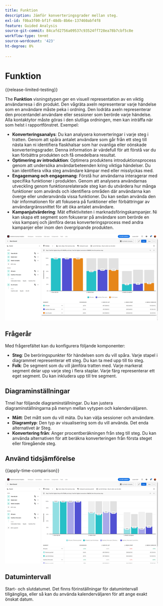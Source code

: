 ```yaml
---
title: Funktion
description: Jämför konverteringsgrader mellan steg.
exl-id: f0ba3f00-bf1f-48db-8b6e-137460abf4f8
feature: Guided Analysis
source-git-commit: 84cafd2756a09537c93524ff728ea78b7cbf5c8e
workflow-type: tm+mt
source-wordcount: '423'
ht-degree: 0%

---
```


# Funktion

{{release-limited-testing}}

The **Funktion** visningstypen ger en visuell representation av en viktig användarresa i din produkt. Den vågräta axeln representerar varje händelse som en användare måste peka i ordning. Den lodräta axeln representerar den procentandel användare eller sessioner som berörde varje händelse. Alla kontaktytor måste göras i den slutliga ordningen, men kan inträffa när som helst i rapportfönstret. Exempel:

* **Konverteringsanalys**: Du kan analysera konverteringar i varje steg i tratten. Genom att spåra antalet användare som går från ett steg till nästa kan ni identifiera flaskhalsar som har ovanliga eller oönskade konverteringsgrader. Denna information är värdefull för att förstå var du kan förbättra produkten och få omedelbara resultat.
* **Optimering av introduktion**: Optimera produktens introduktionsprocess genom att undersöka användarbeteenden kring viktiga händelser. Du kan identifiera vilka steg användare kämpar med eller misslyckas med.
* **Engagemang och engagemang**: Förstå hur användarna interagerar med specifika funktioner i produkten. Genom att analysera användarnas utveckling genom funktionsrelaterade steg kan du utvärdera hur många funktioner som används och identifiera områden där användarna kan överge eller underanvända vissa funktioner. Du kan sedan använda den här informationen för att fokusera på funktioner eller förbättringar av användargränssnittet för att öka antalet användare.
* **Kampanjutvärdering**: Mät effektiviteten i marknadsföringskampanjer. Ni kan skapa ett segment som fokuserar på användare som berörde en viss kampanj och jämföra deras konverteringsprocess med andra kampanjer eller inom den övergripande produkten.

![Funktion](../assets/friction.png)

## Frågerår

Med frågerefältet kan du konfigurera följande komponenter:

* **Steg**: De beröringspunkter för händelsen som du vill spåra. Varje stapel i diagrammet representerar ett steg. Du kan ta med upp till tio steg.
* **Folk**: De segment som du vill jämföra tratten med. Varje markerat segment delar upp varje steg i flera staplar. Varje färg representerar ett eget segment. Du kan inkludera upp till tre segment.

## Diagraminställningar

Trnel har följande diagraminställningar. Du kan justera diagraminställningarna på menyn mellan vytypen och kalenderväljaren.

* **Mått**: Det mått som du vill mäta. Du kan välja sessioner och användare.
* **Diagramtyp**: Den typ av visualisering som du vill använda. Det enda alternativet är Steg.
* **Konvertering från**: Anger procentberäkningen från steg till steg. Du kan använda alternativen för att beräkna konverteringen från första steget eller föregående steg.

## Använd tidsjämförelse

{{apply-time-comparison}}

![Jämförelse av friktionstid](../assets/friction-compare.png)

## Datumintervall

Start- och slutdatumet. Det finns förinställningar för datumintervall tillgängliga, eller så kan du använda kalenderväljaren för att ange exakt önskat datum.
